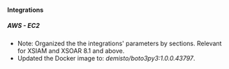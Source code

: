 
#### Integrations
##### AWS - EC2
- Note: Organized the the integrations' parameters by sections. Relevant for XSIAM and XSOAR 8.1 and above.
- Updated the Docker image to: *demisto/boto3py3:1.0.0.43797*.
